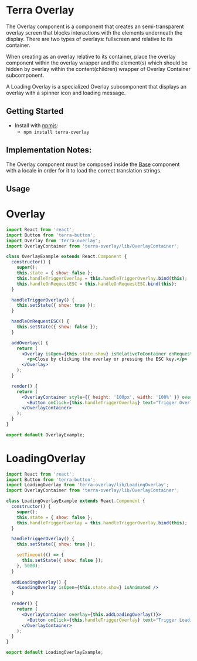 # Terra Overlay
The Overlay component is a component that creates an semi-transparent overlay screen that blocks interactions with the elements underneath the display. There are two types of overlays: fullscreen and relative to its container.

When creating as an overlay relative to its container, place the overlay component within the overlay wrapper and the element(s) which should be hidden by overlay within the content(children) wrapper of Overlay Container subcomponent.

A Loading Overlay is a specialized Overlay subcomponent that displays an overlay with a spinner icon and loading message.

## Getting Started

- Install with [npmjs](https://www.npmjs.com):
  - `npm install terra-overlay`

## Implementation Notes:

The Overlay component must be composed inside the [Base][1] component with a locale in order for it to load the correct translation strings.

[1]: https://github.com/cerner/terra-core/tree/master/packages/terra-base/docs

## Usage

# Overlay
```jsx
import React from 'react';
import Button from 'terra-button';
import Overlay from 'terra-overlay';
import OverlayContainer from 'terra-overlay/lib/OverlayContainer';

class OverlayExample extends React.Component {
  constructor() {
    super();
    this.state = { show: false };
    this.handleTriggerOverlay = this.handleTriggerOverlay.bind(this);
    this.handleOnRequestESC = this.handleOnRequestESC.bind(this);
  }

  handleTriggerOverlay() {
    this.setState({ show: true });
  }

  handleOnRequestESC() {
    this.setState({ show: false });
  }

  addOverlay() {
    return (
      <Overlay isOpen={this.state.show} isRelativeToContainer onRequestClose={this.handleOnRequestESC}>
        <p>Close by clicking the overlay or pressing the ESC key.</p>
      </Overlay>
    );
  }

  render() {
    return (
      <OverlayContainer style={{ height: '100px', width: '100%' }} overlay={this.addOverlay()}>'
        <Button onClick={this.handleTriggerOverlay} text="Trigger Overlay" />
      </OverlayContainer>
    );
  }
}

export default OverlayExample;
```

# LoadingOverlay
```jsx
import React from 'react';
import Button from 'terra-button';
import LoadingOverlay from 'terra-overlay/lib/LoadingOverlay';
import OverlayContainer from 'terra-overlay/lib/OverlayContainer';

class LoadingOverlayExample extends React.Component {
  constructor() {
    super();
    this.state = { show: false };
    this.handleTriggerOverlay = this.handleTriggerOverlay.bind(this);
  }

  handleTriggerOverlay() {
    this.setState({ show: true });

    setTimeout(() => {
      this.setState({ show: false });
    }, 5000);
  }
 
  addLoadingOverlay() {
    <LoadingOverlay isOpen={this.state.show} isAnimated />
  }

  render() {
    return (
      <OverlayContainer overlay={this.addLoadingOverlay()}>
        <Button onClick={this.handleTriggerOverlay} text="Trigger Loading Overlay" />
      </OverlayContainer>
    );
  }
}

export default LoadingOverlayExample;
```
